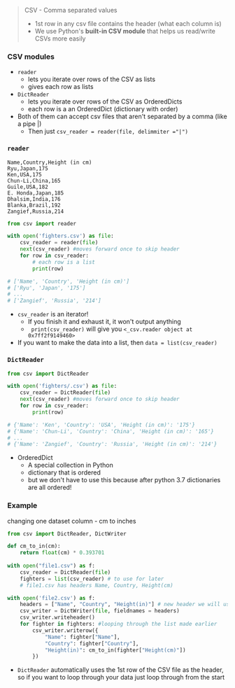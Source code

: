 > CSV - Comma separated values
> - 1st row in any csv file contains the header (what each column is)
> - We use Python's **built-in CSV module** that helps us read/write CSVs more easily

### CSV modules
- `reader`  
	- lets you iterate over rows of the CSV as lists
	- gives each row as lists
- `DictReader`
	- lets you iterate over rows of the CSV as OrderedDicts
	- each row is a an OrderedDict (dictionary with order)
- Both of them can accept csv files that aren't separated by a comma (like a pipe |)
	- Then just `csv_reader = reader(file, delimmiter ="|")`

### `reader`

```csv
Name,Country,Height (in cm)
Ryu,Japan,175
Ken,USA,175
Chun-Li,China,165
Guile,USA,182
E. Honda,Japan,185
Dhalsim,India,176
Blanka,Brazil,192
Zangief,Russia,214
```

```python
from csv import reader

with open('fighters.csv') as file:
	csv_reader = reader(file) 
	next(csv_reader) #moves forward once to skip header
	for row in csv_reader:
		# each row is a list
		print(row)

# ['Name', 'Country', 'Height (in cm)']
# ['Ryu', 'Japan', '175']
# ...
# ['Zangief', 'Russia', '214']
```
- `csv_reader` is an iterator!
	- If you finish it and exhaust it, it won't output anything
	- ` print(csv_reader)`  will give you `<_csv.reader object at 0x7ff2f9149460>`
- If you want to make the data into a list, then `data = list(csv_reader)`

### `DictReader`
```python
from csv import DictReader

with open('fighters/.csv') as file:
	csv_reader = DictReader(file) 
	next(csv_reader) #moves forward once to skip header
	for row in csv_reader:
		print(row)

# {'Name': 'Ken', 'Country': 'USA', 'Height (in cm)': '175'}
# {'Name': 'Chun-Li', 'Country': 'China', 'Height (in cm)': '165'}
# ...
# {'Name': 'Zangief', 'Country': 'Russia', 'Height (in cm)': '214'}
```
- OrderedDict
	- A special collection in Python
	- dictionary that is ordered
	- but we don't have to use this because after python 3.7 dictionaries are all ordered!

### Example
changing one dataset column - cm to inches
```python
from csv import DictReader, DictWriter

def cm_to_in(cm):
	return float(cm) * 0.393701
	
with open("file1.csv") as f:
	csv_reader = DictReader(file)
	fighters = list(csv_reader) # to use for later
	# file1.csv has headers Name, Country, Height(cm)

with open('file2.csv') as f:
	headers = ["Name", "Country", "Height(in)"] # new header we will use
	csv_writer = DictWriter(file, fieldnames = headers)
	csv_writer.writeheader()
	for fighter in fighters: #looping through the list made earlier
		csv_writer.writerow({
			"Name": fighter["Name"],
			"Country": fighter["Country"],
			"Height(in)": cm_to_in(fighter["Height(cm)"])
		})
```

- `DictReader` automatically uses the 1st row of the CSV file as the header, so if you want to loop through your data just loop through from the start 